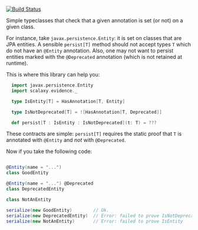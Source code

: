 [![Build Status](https://travis-ci.org/nativelibs4java/scalaxy-evidence.svg?branch=master)](https://travis-ci.org/nativelibs4java/scalaxy-evidence)

Simple typeclasses that check that a given annotation is set (or not) on a given class.

For instance, take `javax.persistence.Entity`: it is set on classes that are JPA entities. A sensible `persist[T]` method should not accept types `T` which do not have an `@Entity` annotation. Also, one may not want to persist entities marked with the `@Deprecated` annotation (which is not retained at runtime).

This is where this library can help you:

```scala
  import javax.persistence.Entity
  import scalaxy.evidence._

  type IsEntity[T] = HasAnnotation[T, Entity]

  type IsNotDeprecated[T] = ![HasAnnotation[T, Deprecated]]

  def persist[T : IsEntity : IsNotDeprecated](t: T) = ???
```

These contracts are simple: `persist[T]` requires the static proof that `T` is annotated with `@Entity` and *not* with `@Deprecated`.

Now if you take the following code:

```scala

@Entity(name = "...")
class GoodEntity

@Entity(name = "...") @Deprecated
class DeprecatedEntity

class NotAnEntity

serialize(new GoodEntity)        // Ok.
serialize(new DeprecatedEntity)  // Error: failed to prove IsNotDeprecated
serialize(new NotAnEntity)       // Error: failed to prove IsEntity
```
